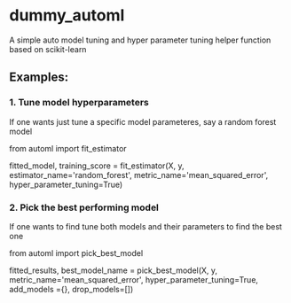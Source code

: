 # dummy_automl
A simple auto model tuning and hyper parameter tuning helper function based on scikit-learn

## Examples:

### 1. Tune model hyperparameters
If one wants just tune a specific model parameteres, say a random forest model

from automl import fit_estimator

fitted_model, training_score = fit_estimator(X, y, estimator_name='random_forest', metric_name='mean_squared_error', hyper_parameter_tuning=True)

### 2. Pick the best performing model
If one wants to find tune both models and their parameters to find the best one

from automl import pick_best_model

fitted_results, best_model_name = pick_best_model(X, y, metric_name='mean_squared_error', hyper_parameter_tuning=True, add_models ={}, drop_models=[])



